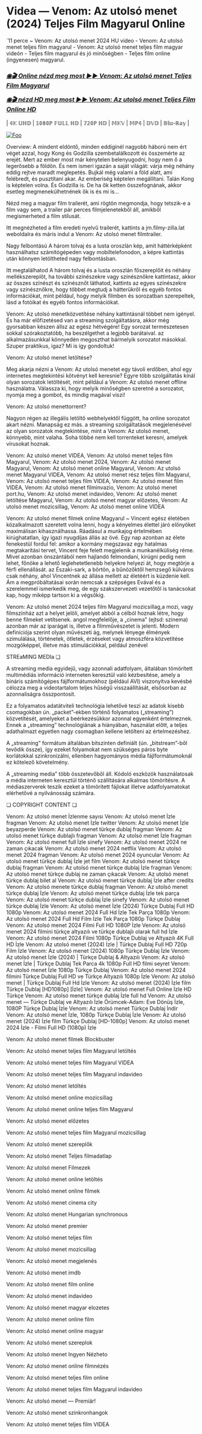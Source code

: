 # Videa — Venom: Az utolsó menet (2024) Teljes Film Magyarul Online 


`11 perce ~ Venom: Az utolsó menet 2024 HU video - Venom: Az utolsó menet teljes film magyarul - Venom: Az utolsó menet teljes film magyar videón - Teljes film magyarul és jó minőségben - Teljes film online (ingyenesen) magyarul.

<b><i><h3> <a href="https://filmhd.cloud/hu/movie/912649/venom-the-last-dance-gitup" rel="nofollow">◉🎬 Online nézd meg most ►► Venom: Az utolsó menet Teljes Film Magyarul</a></b></i></h>

<b><i><h> <a href="https://filmhd.cloud/hu/movie/912649/venom-the-last-dance-gitup" rel="nofollow">◉🎬 nézd HD meg most ►► Venom: Az utolsó menet Teljes Film Online HD</a></b></i></h3>

| 𝟜𝕂 𝕌ℍ𝔻 | 𝟙𝟘𝟠𝟘ℙ 𝔽𝕌𝕃𝕃 ℍ𝔻 | 𝟟𝟚𝟘ℙ ℍ𝔻 | 𝕄𝕂𝕍 | 𝕄ℙ𝟜 | 𝔻𝕍𝔻 | 𝔹𝕝𝕦-ℝ𝕒𝕪 |

<a href="https://filmhd.cloud/hu/movie/912649/venom-the-last-dance-gitup" rel="nofollow"><img src="https://camo.githubusercontent.com/917e6ed5c302499242165dcc02bdbce85c075fd21b35918eb9c0b771855261b8/68747470733a2f2f7374617469632e7769787374617469632e636f6d2f6d656469612f6232343966395f61646163386637306662336634356238383639313639366337376465313866337e6d76322e676966" alt="Foo" style="max-width: 100%;"></a>

Overview: A mindent eldöntő, minden eddiginél nagyobb háború nem ért véget azzal, hogy Kong és Godzilla szembetalálkozott és összemérte az erejét. Mert az ember most már kénytelen belenyugodni, hogy nem ő a legerősebb a földön. És nem ismeri igazán a saját világát: várja még néhány eddig rejtve maradt meglepetés. Bujkál még valami a föld alatt, ami felébredt, és pusztítani akar. Az emberiség képtelen megállítani. Talán Kong is képtelen volna. És Godzilla is. De ha ők ketten összefognának, akkor esetleg megmenekülhetnének ők is és mi is…

Nézd meg a magyar film trailerét, ami rögtön megmondja, hogy tetszik-e a film vagy sem, a trailer pár perces filmjelenetekből áll, amikből megismerheted a film stílusát.

Itt megnézheted a film eredeti nyelvű trailerét, kattints a jm.filmy-zilla.lat weboldalra és máris indul a Venom: Az utolsó menet filmtrailer.

Nagy felbontású A három tolvaj és a lusta oroszlán kép, amit háttérképként használhatsz számítógépeden vagy mobiltelefonodon, a képre kattintás után könnyen letöltheted nagy felbontásban.

Itt megtalálhatod A három tolvaj és a lusta oroszlán főszereplőit és néhány mellékszereplőt, ha további színészekre vagy színésznőkre kattintasz, akkor az összes színészt és színésznőt láthatod, kattints az egyes színészekre vagy színésznőkre, hogy többet megtudj a hátterükről és egyéb fontos információkat, mint például, hogy melyik filmben és sorozatban szerepeltek, lásd a fotóikat és egyéb fontos információkat.

Venom: Az utolsó menetközvetítése néhány kattintásnál többet nem igényel. És ha már előfizetésed van a streaming szolgáltatásra, akkor még gyorsabban készen állsz az egész hétvégére! Egy sorozat természetesen sokkal szórakoztatóbb, ha beszélgethet a legjobb barátaival. az alkalmazásunkkal könnyedén megoszthat bármelyik sorozatot másokkal. Szuper praktikus, igaz? Mi is így gondoltuk!

Venom: Az utolsó menet letöltése?

Meg akarja nézni a Venom: Az utolsó menetet egy távoli erdőben, ahol egy internetes megtekintési kötvényt kell keresnie? Egyre több szolgáltatás kínál olyan sorozatok letöltését, mint például a Venom: Az utolsó menet offline használatra. Válassza ki, hogy melyik minőségben szeretné a sorozatot, nyomja meg a gombot, és mindig magával viszi!

Venom: Az utolsó menettorrent?

Nagyon régen az illegális letöltő webhelyektől függött, ha online sorozatot akart nézni. Manapság ez más. a streaming szolgáltatások megjelenésével az olyan sorozatok megtekintése, mint a Venom: Az utolsó menet, könnyebb, mint valaha. Soha többé nem kell torrenteket keresni, amelyek vírusokat hoznak.

Venom: Az utolsó menet VIDEA, Venom: Az utolsó menet teljes film Magyarul, Venom: Az utolsó menet 2024, Venom: Az utolsó menet Magyarul, Venom: Az utolsó menet online Magyarul, Venom: Az utolsó menet Magyarul VIDEA, Venom: Az utolsó menet rész teljes film Magyarul, Venom: Az utolsó menet teljes film VIDEA, Venom: Az utolsó menet film VIDEA, Venom: Az utolsó menet filminvazio, Venom: Az utolsó menet port.hu, Venom: Az utolsó menet indavideo, Venom: Az utolsó menet letöltése Magyarul, Venom: Az utolsó menet magyar előzetes, Venom: Az utolsó menet mozicsillag, Venom: Az utolsó menet online VIDEA

Venom: Az utolsó menet filmek online Magyarul ~ Vincent egész életében közalkalmazott szeretett volna lenni, hogy a kényelmes élettel járó előnyöket maximálisan kihasználhassa. Ráadásul a munkajog értelmében kirúghatatlan, így igazi nyugdíjas állás az övé. Egy nap azonban az élete fenekestül fordul fel: amikor a kormány megszavaz egy hatalmas megtakarítási tervet, Vincent feje felett megjelenik a munkanélküliség réme. Mivel azonban önszántából nem hajlandó felmondani, kirúgni pedig nem lehet, főnöke a lehető leglehetetlenebb helyekre helyezi át, hogy megtörje a férfi ellenállását. az Északi-sark, a börtön, a bűnözőktől hemzsegő külváros csak néhány, ahol Vincentnek az állása mellett az életéért is küzdenie kell. Ám a megpróbáltatásai során nemcsak a szépséges Evával és a szerelemmel ismerkedik meg, de egy szakszervezeti vezetőtől is tanácsokat kap, hogy miképp tartson ki a végsőkig.

Venom: Az utolsó menet 2024 teljes film Magyarul mozicsillag,a mozi, vagy filmszínház azt a helyet jelöli, amelyet abból a célból hoznak létre, hogy benne filmeket vetítsenek. angol megfelelője, a „cinema” (ejtsd: szinema) azonban már az iparágat is, illetve a filmművészetet is jelenti. Modern definíciója szerint olyan művészeti ág, melynek lényege élmények szimulálása, történetek, ötletek, érzéseket vagy atmoszféra közvetítése mozgóképpel, illetve más stimulációkkal, például zenével

STREaMING MEDIa ❏

A streaming media egyidejű, vagy azonnali adatfolyam, általában tömörített multimédiás információ interneten keresztül való kézbesítése, amely a bináris számítógépes fájlformátumokhoz (például AVI) viszonyítva kevésbé célozza meg a videotartalom teljes hűségű visszaállítását, elsősorban az azonnaliságra összpontosít.

Ez a folyamatos adatátviteli technológia lehetővé teszi az adatok kisebb csomagokban ún. „packet”-ekben történő folyamatos („streaming”) közvetítését, amelyeket a beérkezésükkor azonnal egyenként értelmeznek. Ennek a „streaming” technológiának a hiányában, használat előtt, a teljes adathalmazt egyetlen nagy csomagban kellene letölteni az értelmezéshez.

A „streaming” formátum általában bitszinten definiált (ún. „bitstream”-ből tevődik össze), így ezeket folyamokat nem szükséges páros byte korlátokkal szinkronizálni, ellenben hagyományos média fájlformátumoknál ez kötelező követelmény.

A „streaming media” több összetevőből áll. Kódoló eszközök használatosak a média interneten keresztül történő szállítására alkalmas tömörítésre. A médiaszerverek teszik ezeket a tömörített fájlokat illetve adatfolyamatokat elérhetővé a nyilvánosság számára.

❏ COPYRIGHT CONTENT ❏

Venom: Az utolsó menet İzlenme sayısı Venom: Az utolsó menet İzle fragman Venom: Az utolsó menet İzle twitter Venom: Az utolsó menet İzle beyazperde Venom: Az utolsó menet türkçe dublaj fragman Venom: Az utolsó menet türkçe dublajlı fragman Venom: Az utolsó menet İzle fragman Venom: Az utolsó menet full İzle sinefy Venom: Az utolsó menet 2024 ne zaman çıkacak Venom: Az utolsó menet 2024 netflix Venom: Az utolsó menet 2024 fragman Venom: Az utolsó menet 2024 oyuncular Venom: Az utolsó menet türkçe dublaj İzle jet film Venom: Az utolsó menet türkçe dublaj fragman Venom: Az utolsó menet türkçe dublaj İzle fragman Venom: Az utolsó menet türkçe dublaj ne zaman çıkacak Venom: Az utolsó menet türkçe dublaj bilet al Venom: Az utolsó menet türkçe dublaj İzle after credits Venom: Az utolsó menete türkçe dublaj fragman Venom: Az utolsó menet türkçe dublaj İzle Venom: Az utolsó menet türkçe dublaj İzle tek parça Venom: Az utolsó menet türkçe dublaj İzle sinefy Venom: Az utolsó menet türkçe dublaj İzle Venom: Az utolsó menet İzle (2024) Türkçe Dublaj Full HD 1080p Venom: Az utolsó menet 2024 Full Hd İzle Tek Parça 1080p Venom: Az utolsó menet 2024 Full Hd Film İzle Tek Parça 1080p Türkçe Dublaj Venom: Az utolsó menet 2024 Filmi Full HD 1080P İzle Venom: Az utolsó menet 2024 filmini türkçe altyazılı ve türkçe dublajlı olarak full hd İzle Venom: Az utolsó menet 2024 Filmi 1080p Türkçe Dublaj ve Altyazılı 4K Full HD İzle Venom: Az utolsó menet (2024) İzle | Türkçe Dublaj Full HD 720p Film İzle Venom: Az utolsó menet (2024) 1080p Türkçe Dublaj İzle Venom: Az utolsó menet İzle (2024) | Türkçe Dublaj & Altyazılı Venom: Az utolsó menet İzle | Türkçe Dublaj Tek Parca 4k 1080p Full HD filmi seyret Venom: Az utolsó menet İzle 1080p Türkçe Dublaj Venom: Az utolsó menet 2024 filmini Türkçe Dublaj Full HD ve Türkçe Altyazılı 1080p İzle Venom: Az utolsó menet | Türkçe Dublaj Full Hd İzle Venom: Az utolsó menet (2024) İzle film Türkçe Dublaj [HD1080p] [İzle] Venom: Az utolsó menet Full Online İzle HD Türkçe Venom: Az utolsó menet türkçe dublaj İzle full hd Venom: Az utolsó menet — Türkçe Dublaj ve Altyazılı İzle Örümcek-Adam: Eve Dönüş İzle, 1080P Türkçe Dublaj İzle Venom: Az utolsó menet Türkçe Dublaj İndi̇r Venom: Az utolsó menet İzle, 1080p Türkçe Dublaj İzle Venom: Az utolsó menet (2024) İzle film Türkçe Dublaj [HD-1080p] Venom: Az utolsó menet 2024 İzle - Filmi Full HD (1080p) İzle


Venom: Az utolsó menet  filmek Blockbuster

Venom: Az utolsó menet  teljes film Magyarul letöltés

Venom: Az utolsó menet  teljes film Magyarul VIDEA

Venom: Az utolsó menet  teljes film Magyarul indavideo

Venom: Az utolsó menet  letöltés

Venom: Az utolsó menet  online mozicsillag

Venom: Az utolsó menet  online teljes film Magyarul

Venom: Az utolsó menet  előzetes

Venom: Az utolsó menet  teljes film Magyarul mozicsillag

Venom: Az utolsó menet  szereplők

Venom: Az utolsó menet  Teljes filmadatlap

Venom: Az utolsó menet  Filmezek

Venom: Az utolsó menet  online letöltés

Venom: Az utolsó menet  online filmek

Venom: Az utolsó menet  cinema city

Venom: Az utolsó menet  Hungarian synchronous

Venom: Az utolsó menet  premier

Venom: Az utolsó menet  teljes film

Venom: Az utolsó menet  mozicsillag

Venom: Az utolsó menet  megjelenés

Venom: Az utolsó menet  imdb

Venom: Az utolsó menet  film online

Venom: Az utolsó menet  indavideo

Venom: Az utolsó menet  magyar elozetes

Venom: Az utolsó menet  online film

Venom: Az utolsó menet  online magyar

Venom: Az utolsó menet  szereplok

Venom: Az utolsó menet  Ingyen Nézheto

Venom: Az utolsó menet  online filmnézés

Venom: Az utolsó menet  teljes film online

Venom: Az utolsó menet  teljes film Magyarul indavideo

Venom: Az utolsó menet — Premiär!

Venom: Az utolsó menet  szinkronhangok

Venom: Az utolsó menet  teljes film VIDEA
